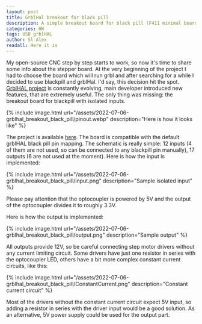 ```yaml
---
layout: post
title: GrblHal breakout for black pill
description: A simple breakout board for black pill (F411 minimal board).
categories: HW
tags: USB grblHAL
author: Sl-Alex
readall: Here it is  
--- 
```


My open-source CNC step by step starts to work, so now it's time to share some info about the stepper board.
At the very beginning of the project I had to choose the board which will run grbl and after searching for a while I decided to use blackpill and grblHal.
I'd say, this decision hit the spot. [GrblHAL project](https://github.com/grblHAL) is constantly evolving, main developer introduced new features, that are extremely useful.
The only thing was missing: the breakout board for blackpill with isolated inputs.




{% include image.html url="/assets/2022-07-06-grblhal_breakout_black_pill/pinout.webp" description="Here is how it looks like" %}

The project is available [here](https://github.com/Sl-Alex/grblHAL_BlackPill_F4xx_breakout). The board is compatible with the default grblHAL black pill pin mapping. The schematic is really simple: 12 inputs (4 of them are not used, so can be connected to any blackpill pin manually), 17 outputs (6 are not used at the moment).
Here is how the input is implemented:

{% include image.html url="/assets/2022-07-06-grblhal_breakout_black_pill/input.png" description="Sample isolated input" %}

Please pay attention that the optocoupler is powered by 5V and the output of the optocoupler divides it to roughly 3.3V.

Here is how the output is implemented:

{% include image.html url="/assets/2022-07-06-grblhal_breakout_black_pill/output.png" description="Sample output" %}

All outputs provide 12V, so be careful connecting step motor drivers without any current limiting circuit. Some drivers have just one resistor in series with the optocoupler LED, others have a bit more complex constant current circuits, like this:

{% include image.html url="/assets/2022-07-06-grblhal_breakout_black_pill/ConstantCurrent.png" description="Constant current circuit" %}

Most of the drivers without the constant current circuit expect 5V input, so adding a resistor in series with the driver input would be a good solution. As an alternative, 5V power supply could be used for the output part.